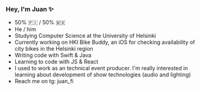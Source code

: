 ### Hey, I'm Juan ✨
- 50% 🇫🇮 / 50% 🇲🇽
- He / him
- Studying Computer Science at the University of Helsinki
- Currently working on HKI Bike Buddy, an iOS for checking availability of city bikes in the Helsinki region
- Writing code with Swift & Java
- Learning to code with JS & React
- I used to work as an technical event producer. I'm really interested in learning about development of show technologies (audio and lighting)
- Reach me on tg: juan_fi
